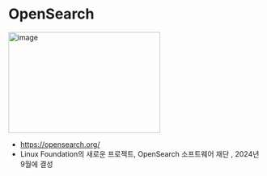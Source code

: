 # OpenSearch
<img width="300" height="200" alt="image" src="https://github.com/user-attachments/assets/a333a5b7-7047-4517-8884-0cf08fdbeb77" />

* https://opensearch.org/
* Linux Foundation의 새로운 프로젝트, OpenSearch 소프트웨어 재단 , 2024년 9월에 결성
